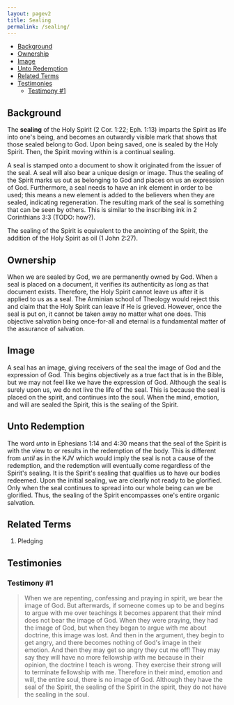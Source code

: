```yaml
---
layout: pagev2
title: Sealing
permalink: /sealing/
---
```

- [Background](#background)
- [Ownership](#ownership)
- [Image](#image)
- [Unto Redemption](#unto-redemption)
- [Related Terms](#related-terms)
- [Testimonies](#testimonies)
  - [Testimony #1](#testimony-1)

## Background

The **sealing** of the Holy Spirit (2 Cor. 1:22; Eph. 1:13) imparts the Spirit as life into one's being, and becomes an outwardly visible mark that shows that those sealed belong to God. Upon being saved, one is sealed by the Holy Spirit. Then, the Spirit moving within is a continual sealing. 

A seal is stamped onto a document to show it originated from the issuer of the seal. A seal will also bear a unique design or image. Thus the sealing of the Spirit marks us out as belonging to God and places on us an expression of God. Furthermore, a seal needs to have an ink element in order to be used; this means a new element is added to the believers when they are sealed, indicating regeneration. The resulting mark of the seal is something that can be seen by others. This is similar to the inscribing ink in 2 Corinthians 3:3 (TODO: how?).

The sealing of the Spirit is equivalent to the anointing of the Spirit, the addition of the Holy Spirit as oil (1 John 2:27).

## Ownership

When we are sealed by God, we are permanently owned by God. When a seal is placed on a document, it verifies its authenticity as long as that document exists. Therefore, the Holy Spirit cannot leave us after it is applied to us as a seal. The Arminian school of Theology would reject this and claim that the Holy Spirit can leave if He is grieved. However, once the seal is put on, it cannot be taken away no matter what one does. This objective salvation being once-for-all and eternal is a fundamental matter of the assurance of salvation.

## Image

A seal has an image, giving receivers of the seal the image of God and the expression of God. This begins objectively as a true fact that is in the Bible, but we may not feel like we have the expression of God. Although the seal is surely upon us, we do not live the life of the seal. This is because the seal is placed on the spirit, and continues into the soul. When the mind, emotion, and will are sealed the Spirit, this is the sealing of the Spirit.

## Unto Redemption

The word *unto* in Ephesians 1:14 and 4:30 means that the seal of the Spirit is with the view to or results in the redemption of the body. This is different from *until* as in the KJV which would imply the seal is not a cause of the redemption, and the redemption will eventually come regardless of the Spirit's sealing. It is the Spirit's sealing that qualifies us to have our bodies redeemed. Upon the initial sealing, we are clearly not ready to be glorified. Only when the seal continues to spread into our whole being can we be glorified. Thus, the sealing of the Spirit encompasses one's entire organic salvation.

## Related Terms

1. Pledging

## Testimonies

### Testimony #1

>When we are repenting, confessing and praying in spirit, we bear the image of God. But afterwards, if someone comes up to be and begins to argue with me over teachings it becomes apparent that their mind does not bear the image of God. When they were praying, they had the image of God, but when they began to argue with me about doctrine, this image was lost. And then in the argument, they begin to get angry, and there becomes nothing of God's image in their emotion. And then they may get so angry they cut me off! They may say they will have no more fellowship with me because in their opinion, the doctrine I teach is wrong. They exercise their strong will to terminate fellowship with me. Therefore in their mind, emotion and will, the entire soul, there is no image of God. Although they have the seal of the Spirit, the sealing of the Spirit in the spirit, they do not have the sealing in the soul.